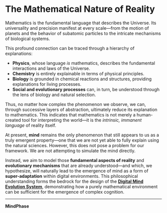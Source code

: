 # The Mathematical Nature of Reality

Mathematics is the fundamental language that describes the Universe. Its universality and precision manifest at every scale—from the motion of planets and the behavior of subatomic particles to the intricate mechanisms of biological systems.

This profound connection can be traced through a hierarchy of explanations:

- **Physics**, whose language *is* mathematics, describes the fundamental interactions and laws of the Universe.
- **Chemistry** is entirely explainable in terms of physical principles.
- **Biology** is grounded in chemical reactions and structures, providing explanations for living processes.
- **Social and evolutionary processes** can, in turn, be understood through the lens of biology and natural selection.

Thus, no matter how complex the phenomenon we observe, we can, through successive layers of abstraction, ultimately reduce its explanation to mathematics. This indicates that mathematics is not merely a human-created tool for interpreting the world—it is the *intrinsic, immanent language* of reality itself.

At present, **mind** remains the only phenomenon that still appears to us as a truly emergent property—one that we are not yet able to fully explain using the natural sciences. However, this does not pose a problem for our framework. We are not attempting to simulate the mind directly.

Instead, we aim to model those **fundamental aspects of reality** and **evolutionary mechanisms** that are already understood—and which, we hypothesize, will naturally lead to the emergence of mind as a form of **super-adaptation** within digital environments. This philosophical understanding forms the bedrock for the design of the **[Digital Mind Evolution System](/technical_framework/Digital_Mind_Evolution_System.md)**, demonstrating how a purely mathematical environment can be sufficient for the emergence of complex cognition.

---

**MindPhase** 